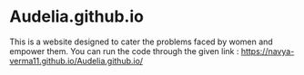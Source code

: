 # Audelia.github.io
This is a website designed to cater the problems faced by women and empower them.
You can run the code through the given link : https://navya-verma11.github.io/Audelia.github.io/
